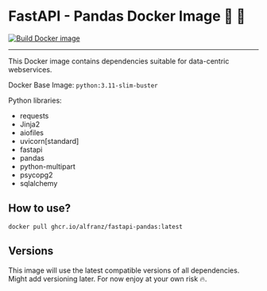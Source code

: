 # FastAPI - Pandas Docker Image 🐼 🐳

[![Build Docker image](https://github.com/alfranz/fastapi-pandas/actions/workflows/build-image.yml/badge.svg?branch=master)](https://github.com/alfranz/fastapi-pandas/actions/workflows/build-image.yml)

---

This Docker image contains dependencies suitable for data-centric webservices.

Docker Base Image: `python:3.11-slim-buster`

Python libraries:

- requests
- Jinja2
- aiofiles
- uvicorn[standard]
- fastapi
- pandas
- python-multipart
- psycopg2
- sqlalchemy

## How to use?

```
docker pull ghcr.io/alfranz/fastapi-pandas:latest
```

## Versions

This image will use the latest compatible versions of all dependencies. Might add versioning later. For now enjoy at your own risk 🔥.
